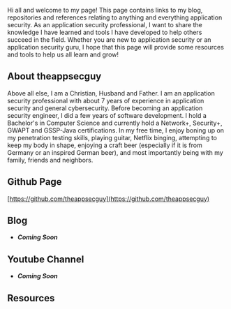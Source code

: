 
Hi all and welcome to my page! This page contains links to my blog, repositories and references relating to anything and everything application security. As an application security professional, I want to share the knowledge I have learned and tools I have developed to help others succeed in the field. Whether you are new to application security or an application security guru, I hope that this page will provide some resources and tools to help us all learn and grow!

## About theappsecguy

Above all else, I am a Christian, Husband and Father. I am an application security professional with about 7 years of experience in application security and general cybersecurity. Before becoming an application security engineer, I did a few years of software development. I hold a Bachelor's in Computer Science and currently hold a Network+, Security+, GWAPT and GSSP-Java certifications. In my free time, I enjoy boning up on my penetration testing skills, playing guitar, Netflix binging, attempting to keep my body in shape, enjoying a craft beer (especially if it is from Germany or an inspired German beer), and most importantly being with my family, friends and neighbors.  

## Github Page

[https://github.com/theappsecguy](https://github.com/theappsecguy)

## Blog

- **_Coming Soon_**

## Youtube Channel

- **_Coming Soon_**

## Resources


